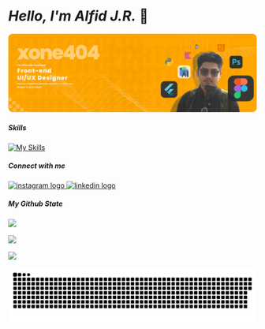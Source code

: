 # *****Hello, I'm Alfid J.R.***** 👋
![xone404](img/Desktop%20-%203.jpg)

##### Skills

[![My Skills](https://skillicons.dev/icons?i=java,py,flutter,kotlin,git,css,html,figma,ps&theme=light)](https://skillicons.dev)

##### Connect with me

<div align ="left">
  <a href="https://www.instagram.com/xone.zy" target="_blank">
    <img src="https://img.shields.io/static/v1?message=Instagram&logo=instagram&label=&color=E4405F&logoColor=white&labelColor=&style=for-the-badge" height="32" alt="instagram logo"  />
  </a>
  <a href="https://www.linkedin.com/in/alfidjr" target="_blank">
    <img src="https://img.shields.io/static/v1?message=LinkedIn&logo=linkedin&label=&color=0077B5&logoColor=white&labelColor=&style=for-the-badge" height="32" alt="linkedin logo"  />
  </a>
</div>


##### My Github State
![](https://github-readme-stats.vercel.app/api?username=xone404&theme=dark&hide_border=false&include_all_commits=false&count_private=false)<br/>

![](https://nirzak-streak-stats.vercel.app/?user=xone404&theme=dark&hide_border=false)<br/>

![](https://github-readme-stats.vercel.app/api/top-langs/?username=xone404&theme=dark&hide_border=false&include_all_commits=false&count_private=false&layout=compact)

<picture>
  <source media="(prefers-color-scheme: dark)" srcset="https://raw.githubusercontent.com/xone404/xone404/output/pacman-contribution-graph-dark.svg">
  <source media="(prefers-color-scheme: light)" srcset="https://raw.githubusercontent.com/xone404/xone404/output/pacman-contribution-graph.svg">
  <img src="https://raw.githubusercontent.com/xone404/xone404/output/snake.svg" alt="Snake animation" />
</picture>



###
